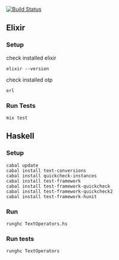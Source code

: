 [![Build Status](https://travis-ci.org/RawIron/jotting-elixir.svg)](https://travis-ci.org/RawIron/jotting-elixir)


## Elixir

### Setup
check installed elixir
```
elixir --version
```

check installed otp
```
erl
```

### Run Tests
```
mix test
```


## Haskell

### Setup
```
cabal update
cabal install text-conversions
cabal install quickcheck-instances
cabal install test-framework
cabal install test-framework-quickcheck
cabal install test-framework-quickcheck2
cabal install test-framework-hunit
```

### Run
```
runghc TextOperators.hs
```

### Run tests
```
runghc TextOperators
```
